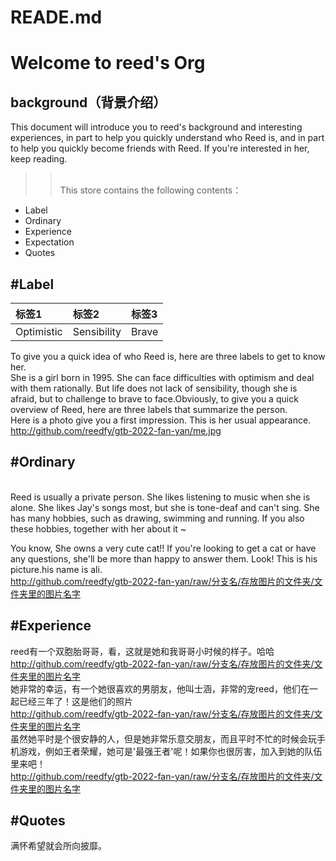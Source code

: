 # READE.md
Welcome to reed's Org
======
background（背景介绍）
------
This document will introduce you to reed's background and interesting experiences, in part to help you quickly understand who Reed is, and in part to help you quickly become friends with Reed. If you're interested in her, keep reading.

>><br>This store contains the following contents：
     
* Label
* Ordinary
* Experience
* Expectation
* Quotes

#Label
------
|标签1|标签2|标签3|
|:---|:---|:---|
|Optimistic|Sensibility|Brave|

To give you a quick idea of who Reed is, here are three labels to get to know her.<br>She is a girl born in 1995. She can face difficulties with optimism and deal with them rationally. But life does not lack of sensibility, though she is afraid, but to challenge to brave to face.Obviously, to give you a quick overview of Reed, here are three labels that summarize the person.
<br>Here is a photo give you a first impression. This is her usual appearance.
<br>http://github.com/reedfy/gtb-2022-fan-yan/me.jpg

#Ordinary
-----
<br>Reed is usually a private person. She likes listening to music when she is alone. She likes Jay's songs most, but she is tone-deaf and can't sing. She has many hobbies, such as drawing, swimming and running. If you also these hobbies, together with her about it ~

You know, She owns a very cute cat!! If you're looking to get a cat or have any questions, she'll be more than happy to answer them. Look! This is his picture.his name is ali.
<br>http://github.com/reedfy/gtb-2022-fan-yan/raw/分支名/存放图片的文件夹/文件夹里的图片名字

#Experience
------
reed有一个双胞胎哥哥，看，这就是她和我哥哥小时候的样子。哈哈
<br>http://github.com/reedfy/gtb-2022-fan-yan/raw/分支名/存放图片的文件夹/文件夹里的图片名字
<br>她非常的幸运，有一个她很喜欢的男朋友，他叫士涵，非常的宠reed，他们在一起已经三年了！这是他们的照片
<br>http://github.com/reedfy/gtb-2022-fan-yan/raw/分支名/存放图片的文件夹/文件夹里的图片名字
<br>虽然她平时是个很安静的人，但是她非常乐意交朋友，而且平时不忙的时候会玩手机游戏，例如王者荣耀，她可是'最强王者'呢！如果你也很厉害，加入到她的队伍里来吧！
<br>http://github.com/reedfy/gtb-2022-fan-yan/raw/分支名/存放图片的文件夹/文件夹里的图片名字

#Quotes
------
满怀希望就会所向披靡。
